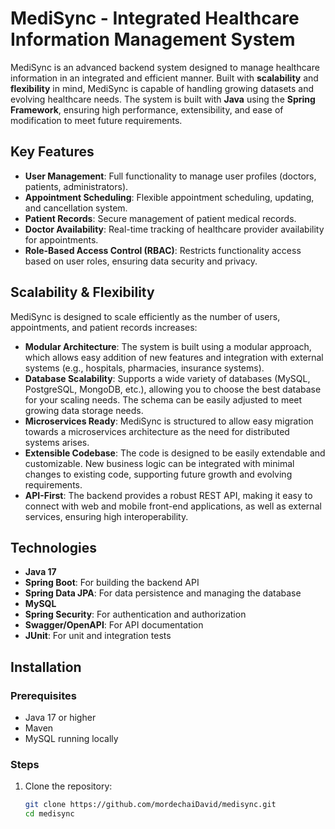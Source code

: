 # MediSync - Integrated Healthcare Information Management System

MediSync is an advanced backend system designed to manage healthcare information in an integrated and efficient manner. Built with **scalability** and **flexibility** in mind, MediSync is capable of handling growing datasets and evolving healthcare needs. The system is built with **Java** using the **Spring Framework**, ensuring high performance, extensibility, and ease of modification to meet future requirements.

## Key Features

- **User Management**: Full functionality to manage user profiles (doctors, patients, administrators).
- **Appointment Scheduling**: Flexible appointment scheduling, updating, and cancellation system.
- **Patient Records**: Secure management of patient medical records.
- **Doctor Availability**: Real-time tracking of healthcare provider availability for appointments.
- **Role-Based Access Control (RBAC)**: Restricts functionality access based on user roles, ensuring data security and privacy.

## Scalability & Flexibility

MediSync is designed to scale efficiently as the number of users, appointments, and patient records increases:

- **Modular Architecture**: The system is built using a modular approach, which allows easy addition of new features and integration with external systems (e.g., hospitals, pharmacies, insurance systems).
- **Database Scalability**: Supports a wide variety of databases (MySQL, PostgreSQL, MongoDB, etc.), allowing you to choose the best database for your scaling needs. The schema can be easily adjusted to meet growing data storage needs.
- **Microservices Ready**: MediSync is structured to allow easy migration towards a microservices architecture as the need for distributed systems arises.
- **Extensible Codebase**: The code is designed to be easily extendable and customizable. New business logic can be integrated with minimal changes to existing code, supporting future growth and evolving requirements.
- **API-First**: The backend provides a robust REST API, making it easy to connect with web and mobile front-end applications, as well as external services, ensuring high interoperability.

## Technologies

- **Java 17** 
- **Spring Boot**: For building the backend API
- **Spring Data JPA**: For data persistence and managing the database
- **MySQL** 
- **Spring Security**: For authentication and authorization
- **Swagger/OpenAPI**: For API documentation
- **JUnit**: For unit and integration tests

## Installation

### Prerequisites

- Java 17 or higher
- Maven 
- MySQL running locally

### Steps

1. Clone the repository:
   ```bash
   git clone https://github.com/mordechaiDavid/medisync.git
   cd medisync
